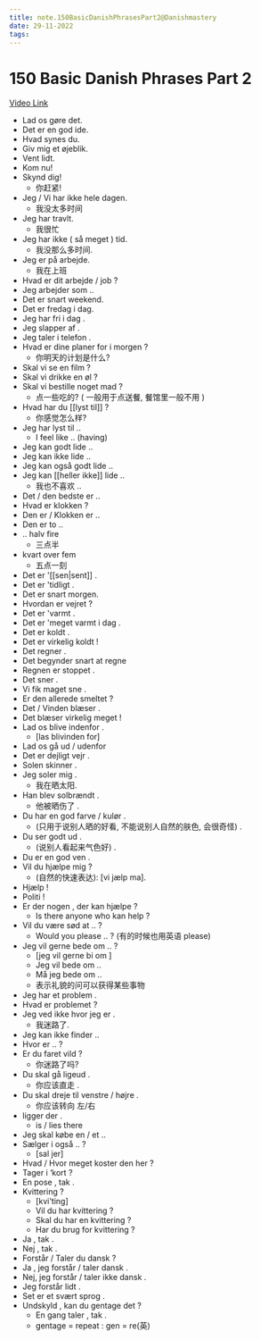```yaml
---
title: note.150BasicDanishPhrasesPart2@Danishmastery
date: 29-11-2022
tags: 
---
```


# 150 Basic Danish Phrases Part 2

[Video Link](https://youtu.be/SLl3LBjDSRk)

- Lad os gøre det.
- Det er en god ide.
- Hvad synes du. 
- Giv mig et øjeblik.  
- Vent lidt. 
- Kom nu!
- Skynd dig! 
	- 你赶紧!
- Jeg / Vi har ikke hele dagen. 
	- 我没太多时间
- Jeg har travlt. 
	- 我很忙
- Jeg har ikke ( så meget ) tid. 
	- 我没那么多时间.
- Jeg er på arbejde. 
	- 我在上班
- Hvad er dit arbejde / job ? 
- Jeg arbejder som ..
- Det er snart weekend. 
- Det er fredag i dag. 
- Jeg har fri i dag . 
- Jeg slapper af . 
- Jeg taler i telefon . 
- Hvad er dine planer for i morgen ? 
	- 你明天的计划是什么? 
- Skal vi se en film ?
- Skal vi drikke en øl ?
- Skal vi bestille noget mad ? 
	- 点一些吃的? ( 一般用于点送餐, 餐馆里一般不用 )
- Hvad har du [[lyst til]] ? 
	- 你感觉怎么样? 
- Jeg har lyst til .. 
	- I feel like .. (having)
- Jeg kan godt lide ..
- Jeg kan ikke lide ..
- Jeg kan også godt lide ..
- Jeg kan [[heller ikke]] lide ..
	- 我也不喜欢 ..
- Det / den bedste er .. 
- Hvad er klokken ? 
- Den er / Klokken er ..
- Den er to ..
- .. halv fire 
	- 三点半
- kvart over fem 
	- 五点一刻
- Det er '[[sen|sent]] . 
- Det er 'tidligt . 
- Det er snart morgen. 
- Hvordan er vejret ? 
- Det er 'varmt .
- Det er 'meget varmt i dag . 
- Det er koldt . 
- Det er virkelig koldt ! 
- Det regner . 
- Det begynder snart at regne 
- Regnen er stoppet . 
- Det sner . 
- Vi fik maget sne . 
- Er den allerede smeltet ? 
- Det / Vinden blæser . 
- Det blæser virkelig meget ! 
- Lad os blive indenfor . 
	- [las blivinden for]
- Lad os gå ud / udenfor 
- Det er dejligt vejr . 
- Solen skinner . 
- Jeg soler mig . 
	- 我在晒太阳. 
- Han blev solbrændt . 
	- 他被晒伤了 . 
- Du har en god farve / kulør . 
	- (只用于说别人晒的好看, 不能说别人自然的肤色, 会很奇怪) . 
- Du ser godt ud . 
	- (说别人看起来气色好) . 
- Du er en god ven . 
- Vil du hjælpe mig ? 
	- (自然的快速表达): [vi jælp ma].
- Hjælp ! 
- Politi ! 
- Er der nogen , der kan hjælpe ? 
	- Is there anyone who kan help ? 
- Vil du være sød at .. ? 
	- Would you please .. ? (有的时候也用英语 please)
- Jeg vil gerne bede om .. ? 
	- [jeg vil gerne bi om ]
	- Jeg vil bede om .. 
	- Må jeg bede om .. 
	- 表示礼貌的问可以获得某些事物
- Jeg har et problem . 
- Hvad er problemet ? 
- Jeg ved ikke hvor jeg er . 
	- 我迷路了. 
- Jeg kan ikke finder .. 
- Hvor er .. ? 
- Er du faret vild ? 
	- 你迷路了吗? 
- Du skal gå ligeud . 
	- 你应该直走 . 
- Du skal dreje til venstre / højre . 
	- 你应该转向 左/右
- ligger der . 
	- is / lies there 
- Jeg skal købe en / et .. 
- Sælger i også .. ? 
	- [sal jer]
- Hvad / Hvor meget koster den her ? 
- Tager i ‘kort ? 
- En pose , tak . 
- Kvittering ? 
	- [kvi'ting]
	- Vil du har kvittering ? 
	- Skal du har en kvittering ? 
	- Har du brug for kvittering ? 
- Ja , tak . 
- Nej , tak . 
- Forstår / Taler du dansk ? 
- Ja , jeg forstår / taler dansk . 
- Nej, jeg forstår / taler ikke dansk . 
- Jeg forstår lidt . 
- Set er et svært sprog . 
- Undskyld , kan du gentage det ? 
	- En gang taler , tak . 
	- gentage = repeat : gen = re(英) 